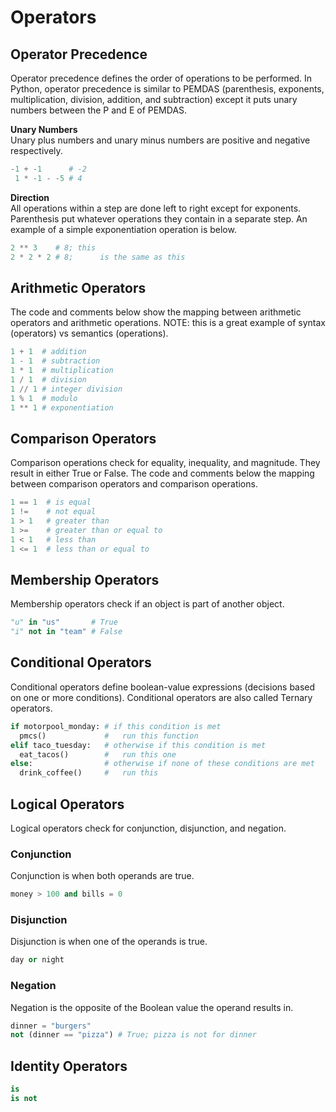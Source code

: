 # Operators
## Operator Precedence
Operator precedence defines the order of operations to be performed. In Python, operator precedence is similar to PEMDAS (parenthesis, exponents, multiplication, division, addition, and subtraction) except it puts unary numbers between the P and E of PEMDAS.

**Unary Numbers**  
Unary plus numbers and unary minus numbers are positive and negative respectively. 
```python
-1 + -1      # -2
 1 * -1 - -5 # 4 
```

**Direction**  
All operations within a step are done left to right except for exponents. Parenthesis put whatever operations they contain in a separate step. An example of a simple exponentiation operation is below. 
```python
2 ** 3    # 8; this
2 * 2 * 2 # 8;      is the same as this
```

## Arithmetic Operators
The code and comments below show the mapping between arithmetic operators and arithmetic operations. NOTE: this is a great example of syntax (operators) vs semantics (operations). 
```python
1 + 1  # addition
1 - 1  # subtraction
1 * 1  # multiplication
1 / 1  # division
1 // 1 # integer division
1 % 1  # modulo 
1 ** 1 # exponentiation
```

## Comparison Operators
Comparison operations check for equality, inequality, and magnitude. They result in either True or False. The code and comments below the mapping between comparison operators and comparison operations. 
```python
1 == 1  # is equal
1 !=    # not equal
1 > 1   # greater than
1 >=    # greater than or equal to
1 < 1   # less than
1 <= 1  # less than or equal to
```

## Membership Operators
Membership operators check if an object is part of another object. 
```python
"u" in "us"       # True
"i" not in "team" # False
```

## Conditional Operators
Conditional operators define boolean-value expressions (decisions based on one or more conditions). Conditional operators are also called Ternary operators.  
```python
if motorpool_monday: # if this condition is met
  pmcs()             #   run this function
elif taco_tuesday:   # otherwise if this condition is met
  eat_tacos()        #   run this one
else:                # otherwise if none of these conditions are met
  drink_coffee()     #   run this
```

## Logical Operators
Logical operators check for conjunction, disjunction, and negation. 

### Conjunction
Conjunction is when both operands are true. 
```python
money > 100 and bills = 0 
```

### Disjunction
Disjunction is when one of the operands is true. 
```python
day or night 
```

### Negation
Negation is the opposite of the Boolean value the operand results in. 
```python
dinner = "burgers"
not (dinner == "pizza") # True; pizza is not for dinner
```

## Identity Operators
```python
is
is not
```
